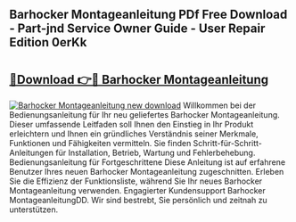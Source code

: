 ## Barhocker Montageanleitung PDf Free Download - Part-jnd Service Owner Guide - User Repair Edition 0erKk

# <h2><a href="http://df6sm3.blite.top/?on=Barhocker+Montageanleitung">🔗Download 👉🔴 Barhocker Montageanleitung</a></h2>

[![Barhocker Montageanleitung new download](https://i.imgur.com/lujVjoI.png)](http://df6sm3.blite.top/?on=Barhocker+Montageanleitung)
Willkommen bei der Bedienungsanleitung für Ihr neu geliefertes Barhocker Montageanleitung. Dieser umfassende Leitfaden soll Ihnen den Einstieg in Ihr Produkt erleichtern und Ihnen ein gründliches Verständnis seiner Merkmale, Funktionen und Fähigkeiten vermitteln. Sie finden Schritt-für-Schritt-Anleitungen für Installation, Betrieb, Wartung und Fehlerbehebung. Bedienungsanleitung für Fortgeschrittene Diese Anleitung ist auf erfahrene Benutzer Ihres neuen Barhocker Montageanleitung zugeschnitten. Erleben Sie die Effizienz der Funktionsliste, während Sie Ihr neues Barhocker Montageanleitung verwenden. Engagierter Kundensupport Barhocker MontageanleitungDD. Wir sind bestrebt, Sie persönlich und zeitnah zu unterstützen.
